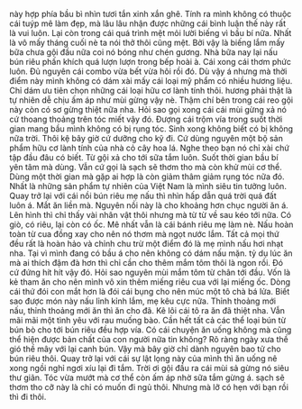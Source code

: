 này hợp phía bầu bì nhìn tươi tắn xinh xắn ghê. Tính ra mình không có thuộc cái tuýp mê làm đẹp, mà lâu lâu nhận được những cái bình luận thế này rất là vui luôn. Lại còn trong cái quá trình mệt mỏi lười biếng vì bầu bí nữa. Nhất là vô mấy tháng cuối nè ta nói thở thôi cũng mệt. Bởi vậy là biếng lắm mấy bữa chưa gội đầu nữa coi nó bóng như chén gương. Nhà bữa nay lại nấu bún riêu phấn khích quá lượn lượn trong bếp hoài à. Cái xong cái thơm phức luôn. Đủ nguyên cái combo vừa bết vừa hôi rồi đó. Dù vậy á nhưng mà thời điểm này mình không có dám xài mấy cái loại mỹ phẩm có nhiều hương liệu. Chỉ dám ưu tiên chọn những cái loại hữu cơ lành tính thôi. hương phải thật là tự nhiên dễ chịu ấm áp như mùi gừng vậy nè. Thậm chí bên trong cái reo gội này còn có sơ gừng thiệt nữa nha. Hỏi sao gọi xong cái cái mùi gừng xả nó cứ thoang thoảng trên tóc miết vậy đó. Đượng cái trộm vía trong suốt thời gian mang bầu mình không có bị rụng tóc. Sinh xong không biết có bị không nữa trời. Thôi kệ bây giờ cứ dưỡng cho kỹ đi. Cứ dùng nguyên một bộ sản phẩm hữu cơ lành tính của nhà cỏ cây hoa lá. Nghe theo bạn nó chỉ xài chứ tập đầu đâu có biết. Từ gội xả cho tới sữa tắm luôn. Suốt thời gian bầu bí yên tâm mà dùng. Vẫn cứ gọi là sạch sẽ thơm tho mà còn khử mùi cơ thể. Dùng một thời gian mà gặp ai hợp là còn giảm thâm giảm rụng tóc nữa đó. Nhất là những sản phẩm tự nhiên của Việt Nam là mình siêu tin tưởng luôn. Quay trở lại với cái nồi bún riêu mẹ nấu thì nhìn hấp dẫn quá trời quá đất luôn á. Mắt ăn liền mà. Nguyên nồi này là cho khoảng hơn chục người ăn á. Lên hình thì chỉ thấy vài nhân vật thôi nhưng mà từ từ về sau kéo tới nữa. Có giò, có riêu, lại còn có ốc. Mê nhất vẫn là cái bánh riêu mẹ làm nè. Nấu hoàn toàn từ cua đồng xay cho nên nó thơm mà ngọt nước lắm. Tất cả mọi thứ đều rất là hoàn hảo và chỉnh chu trừ một điểm đó là mẹ mình nấu hơi nhạt nha. Tại vì mình đang có bầu á cho nên không có dám nấu mặn. tỷ dụ lúc ăn mà ai thích đậm đà hơn thì chỉ cần cho thêm mắm tôm thôi là ngon rồi. Đó cứ đứng hít hít vậy đó. Hỏi sao nguyên mùi mắm tôm từ chân tới đầu. Vốn là kẻ tham ăn cho nên mình vô xin thêm miếng riêu cua với lại miếng ốc. Dòng cái thứ đói con mắt hơn là đói cái bụng cho nên múc một tô chà bá lửa. Biết sao được món này nấu lỉnh kỉnh lắm, mẹ kêu cực nữa. Thỉnh thoảng mới nấu, thỉnh thoảng mới ăn thì ăn cho đã. Kê lôi cái tô ra ăn đã thiệt nha. Vẫn mãi mãi một tình yêu với rau muống bào. Cần hết tất cả các thể loại bún từ bún bò cho tới bún riêu đều hợp vía. Có cái chuyện ăn uống không mà cũng thể hiện được bản chất của con người nữa tin không? Rõ ràng ngày xưa thề gió thề mây với lại canh bún. Vậy mà bây giờ chỉ dành nguyên bao tử cho bún riêu thôi. Quay trở lại với cái sự lật lọng này của mình thì ăn uống nê xong ngồi nghỉ ngơi xíu lại đi tắm. Trời ơi gội đầu ra cái mùi sả gừng nó siêu thư giãn. Tóc vừa mướt mà cơ thể còn ấm áp nhờ sữa tắm gừng á. sạch sẽ thơm tho cỡ này là chỉ có muốn đi ngủ thôi. Nhưng mà lỡ có hẹn với bạn rồi thì đi thôi.